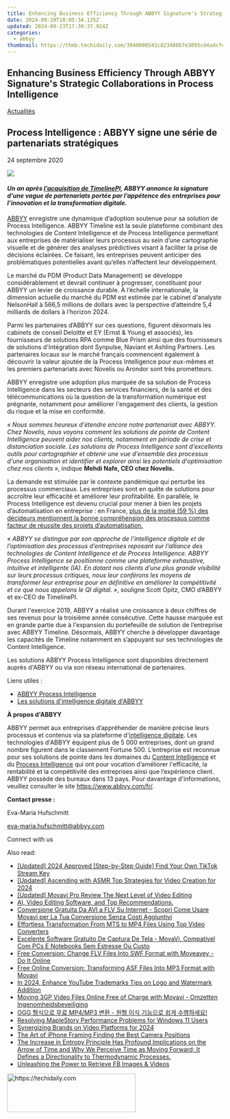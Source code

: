 ```yaml
---
title: Enhancing Business Efficiency Through ABBYY Signature's Strategic Collaborations in Process Intelligence
date: 2024-09-20T18:05:34.135Z
updated: 2024-09-23T17:30:37.924Z
categories:
  - abbyy
thumbnail: https://thmb.techidaily.com/3940086541c823408b7e3893cd4adcfe04714cf8a1d0ceb2c3d06364d867bc68.png
---
```


## Enhancing Business Efficiency Through ABBYY Signature's Strategic Collaborations in Process Intelligence

[Actualités](https://tools.techidaily.com/abbyy/products/)

## Process Intelligence : ABBYY signe une série de partenariats stratégiques

24 septembre 2020

![](https://content.abbyy.com/-/media/project/abbyy/abbyy/branchtemplates/shutterstock_1272462163_1296-x-729.jpg?h=729&iar=0&w=1296)

#### _Un an après [l’acquisition de TimelineP](https://tools.techidaily.com/abbyy/products/)I, ABBYY annonce la signature d’une vague de partenariats portée par l’appétence des entreprises pour l’innovation et la transformation digitale._

[ABBYY](https://tools.techidaily.com/abbyy/products/) enregistre une dynamique d’adoption soutenue pour sa solution de Process Intelligence. ABBYY Timeline est la seule plateforme combinant des technologies de Content Intelligence et de Process Intelligence permettant aux entreprises de matérialiser leurs processus au sein d’une cartographie visuelle et de générer des analyses prédictives visant à faciliter la prise de décisions éclairées. Ce faisant, les entreprises peuvent anticiper des problématiques potentielles avant qu’elles n’affectent leur développement.

Le marché du PDM (Product Data Management) se développe considérablement et devrait continuer à progresser, constituant pour ABBYY un levier de croissance durable. À l’échelle internationale, la dimension actuelle du marché du PDM est estimée par le cabinet d'analyste NelsonHall à 566,5 millions de dollars avec la perspective d’atteindre 5,4 milliards de dollars à l’horizon 2024.

Parmi les partenaires d’ABBYY sur ces questions, figurent désormais les cabinets de conseil Deloitte et EY (Ernst & Young et associés), les fournisseurs de solutions RPA comme Blue Prism ainsi que des fournisseurs de solutions d'intégration dont Synpulse, Naviant et Ashling Partners. Les partenaires locaux sur le marché français commencent également à découvrir la valeur ajoutée de la Process Intelligence pour eux-mêmes et les premiers partenariats avec Novelis ou Arondor sont très prometteurs.

ABBYY enregistre une adoption plus marquée de sa solution de Process Intelligence dans les secteurs des services financiers, de la santé et des télécommunications où la question de la transformation numérique est prégnante, notamment pour améliorer l'engagement des clients, la gestion du risque et la mise en conformité.

_« Nous sommes heureux d'étendre encore notre partenariat avec ABBYY. Chez Novelis, nous voyons comment les solutions de pointe de Content Intelligence peuvent aider nos clients, notamment en période de crise et distanciation sociale. Les solutions de Process Intelligence sont d'excellents outils pour cartographier et obtenir une vue d'ensemble des processus d'une organisation et identifier et explorer ainsi les potentiels d'optimisation chez nos clients »_, indique **Mehdi Nafe, CEO chez Novelis.**

La demande est stimulée par le contexte pandémique qui perturbe les processus commerciaux. Les entreprises sont en quête de solutions pour accroître leur efficacité et améliorer leur profitabilité. En parallèle, le Process Intelligence est devenu crucial pour mener à bien les projets d’automatisation en entreprise : en France, [plus de la moitié (59 %) des décideurs mentionnent la bonne compréhension des processus comme facteur de réussite des projets d’automatisation.](https://www.abbyy.com/fr/news/etude-abbyy-etat-des-lieux-de-l-adoption-de-la-rpa-et-du-process-mining-en-france/#sthash.pkbl7SFj.dpbs)

_« ABBYY se distingue par son approche de l’intelligence digitale et de l’optimisation des processus d’entreprises reposant sur l’alliance des technologies de Content Intelligence et de Process Intelligence. ABBYY Process Intelligence se positionne comme une plateforme exhaustive, intuitive et intelligente (IA). En dotant nos clients d’une plus grande visibilité sur leurs processus critiques, nous leur conférons les moyens de transformer leur entreprise pour en définitive en améliorer la compétitivité et ce que nous appelons le QI digital. »_, souligne Scott Opitz, CMO d’ABBYY et ex-CEO de TimelinePI.

Durant l'exercice 2019, ABBYY a réalisé une croissance à deux chiffres de ses revenus pour la troisième année consécutive. Cette hausse marquée est en grande partie due à l'expansion du portefeuille de solution de l’entreprise avec ABBYY Timeline. Désormais, ABBYY cherche à développer davantage les capacités de Timeline notamment en s’appuyant sur ses technologies de Content Intelligence.

Les solutions ABBYY Process Intelligence sont disponibles directement auprès d'ABBYY ou via son réseau international de partenaires.

Liens utiles :

* [ABBYY Process Intelligence](https://tools.techidaily.com/abbyy/products/)
* [Les solutions d'intelligence digitale d'ABBYY](https://tools.techidaily.com/abbyy/products/)

**À propos d'ABBYY**

ABBYY permet aux entreprises d’appréhender de manière précise leurs processus et contenus via sa plateforme d'[intelligence digitale](https://tools.techidaily.com/abbyy/products/). Les technologies d'ABBYY équipent plus de 5 000 entreprises, dont un grand nombre figurent dans le classement Fortune 500\. L’entreprise est reconnue pour ses solutions de pointe dans les domaines du [Content Intelligence](https://tools.techidaily.com/abbyy/products/) et du [Process Intelligence](https://tools.techidaily.com/abbyy/products/) qui ont pour vocation d’améliorer l'efficacité, la rentabilité et la compétitivité des entreprises ainsi que l’expérience client. ABBYY possède des bureaux dans 13 pays. Pour davantage d'informations, veuillez consulter le site <https://www.abbyy.com/fr/>.

**Contact presse :**

Eva-Maria Hufschmitt

[eva-maria.hufschmitt@abbyy.com](https://tools.techidaily.com/abbyy/products/)

Connect with us

<ins class="adsbygoogle"
     style="display:block"
     data-ad-format="autorelaxed"
     data-ad-client="ca-pub-7571918770474297"
     data-ad-slot="1223367746"></ins>

<ins class="adsbygoogle"
     style="display:block"
     data-ad-client="ca-pub-7571918770474297"
     data-ad-slot="8358498916"
     data-ad-format="auto"
     data-full-width-responsive="true"></ins>

<span class="atpl-alsoreadstyle">Also read:</span>
<div><ul>
<li><a href="https://tiktok-video-files.techidaily.com/updated-2024-approved-step-by-step-guide-find-your-own-tiktok-stream-key/"><u>[Updated] 2024 Approved [Step-by-Step Guide] Find Your Own TikTok Stream Key</u></a></li>
<li><a href="https://facebook-video-footage.techidaily.com/updated-ascending-with-asmr-top-strategies-for-video-creation-for-2024/"><u>[Updated] Ascending with ASMR Top Strategies for Video Creation for 2024</u></a></li>
<li><a href="https://extra-support.techidaily.com/updated-movavi-pro-review-the-next-level-of-video-editing/"><u>[Updated] Movavi Pro Review The Next Level of Video Editing</u></a></li>
<li><a href="https://solve-manuals.techidaily.com/ai-video-editing-software-and-top-recommendations/"><u>AI, Video Editing Software, and Top Recommendations.</u></a></li>
<li><a href="https://solve-manuals.techidaily.com/conversione-gratuita-da-avi-a-flv-su-internet-scopri-come-usare-movavi-per-la-tua-conversione-senza-costi-aggiuntivi/"><u>Conversione Gratuita Da AVI a FLV Su Internet - Scopri Come Usare Movavi per La Tua Conversione Senza Costi Aggiuntivi</u></a></li>
<li><a href="https://solve-manuals.techidaily.com/effortless-transformation-from-mts-to-mp4-files-using-top-video-converters/"><u>Effortless Transformation From MTS to MP4 Files Using Top Video Converters</u></a></li>
<li><a href="https://solve-manuals.techidaily.com/excelente-software-gratuito-de-captura-de-tela-movavi-compativel-com-pcs-e-notebooks-sem-estresse-ou-custo/"><u>Excelente Software Gratuito De Captura De Tela - MovaVi, Compatível Com PCs E Notebooks Sem Estresse Ou Custo</u></a></li>
<li><a href="https://solve-manuals.techidaily.com/free-conversion-change-flv-files-into-swf-format-with-moveavey-do-it-online/"><u>Free Conversion: Change FLV Files Into SWF Format with Moveavey - Do It Online</u></a></li>
<li><a href="https://solve-manuals.techidaily.com/free-online-conversion-transforming-asf-files-into-mp3-format-with-movavi/"><u>Free Online Conversion: Transforming ASF Files Into MP3 Format with Movavi</u></a></li>
<li><a href="https://youtube-docs.techidaily.com/24-enhance-youtube-trademarks-tips-on-logo-and-watermark-addition/"><u>In 2024, Enhance YouTube Trademarks Tips on Logo and Watermark Addition</u></a></li>
<li><a href="https://solve-manuals.techidaily.com/moving-3gp-video-files-online-free-of-charge-with-movavi-omzetten-ingenomheidsbeveiliging/"><u>Moving 3GP Video Files Online Free of Charge with Movavi - Omzetten Ingenomheidsbeveiliging</u></a></li>
<li><a href="https://solve-manuals.techidaily.com/ogg-mp4mp3/"><u>OGG 형식으로 무료 MP4/MP3 변환 - 원형 이식 기능으로 쉽게 수행하세요!</u></a></li>
<li><a href="https://article-knowledge.techidaily.com/resolving-maplestory-performance-problems-for-windows-11-users/"><u>Resolving MapleStory Performance Problems for Windows 11 Users</u></a></li>
<li><a href="https://some-approaches.techidaily.com/synergizing-brands-on-video-platforms-for-2024/"><u>Synergizing Brands on Video Platforms for 2024</u></a></li>
<li><a href="https://vp-tips.techidaily.com/the-art-of-iphone-framing-finding-the-best-camera-positions/"><u>The Art of iPhone Framing Finding the Best Camera Positions</u></a></li>
<li><a href="https://sound-issues.techidaily.com/the-increase-in-entropy-principle-has-profound-implications-on-the-arrow-of-time-and-why-we-perceive-time-as-moving-forward-it-defines-a-directionality-to-t647/"><u>The Increase in Entropy Principle Has Profound Implications on the Arrow of Time and Why We Perceive Time as Moving Forward; It Defines a Directionality to Thermodynamic Processes.</u></a></li>
<li><a href="https://facebook.techidaily.com/unleashing-the-power-to-retrieve-fb-images-and-videos/"><u>Unleashing the Power to Retrieve FB Images & Videos</u></a></li>
</ul></div>

<!-- affiliate ads begin -->
<a href="https://aligracehair.sjv.io/c/5597632/2036496/19272" target="_top" id="2036496">
  <img src="//a.impactradius-go.com/display-ad/19272-2036496" border="0" alt="https://techidaily.com" width="300" height="90"/>
</a>
<img height="0" width="0" src="https://aligracehair.sjv.io/i/5597632/2036496/19272" style="position:absolute;visibility:hidden;" border="0" />
<!-- affiliate ads end -->

